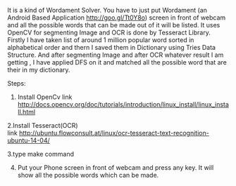 It is a kind of Wordament Solver. You have to just put Wordament (an Android Based Application http://goo.gl/Tt0Y8o) screen in front of webcam and all the possible words that can be made out of it will be listed.
It uses OpenCV for segmenting Image and OCR is done by Tesseract Library.
Firstly I have taken list of around 1 million popular word sorted in alphabetical order and thern I saved them in Dictionary using Tries Data Structure. And after segmenting Image and after OCR whatever result I am getting , I have applied DFS on it and matched all the possible word that are their in my dictionary.

Steps:
1. Install OpenCv 
link http://docs.opencv.org/doc/tutorials/introduction/linux_install/linux_install.html

2.Install Tesseract(OCR)  
link  http://ubuntu.flowconsult.at/linux/ocr-tesseract-text-recognition-ubuntu-14-04/

3.type make command 

4. Put your Phone screen in front of webcam and press any key.
It will show all the possible words which can be made.

